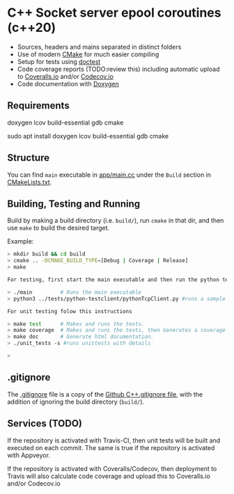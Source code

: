 # C++ Socket server epool coroutines (c++20)    

-   Sources, headers and mains separated in distinct folders
-   Use of modern [CMake](https://cmake.org/) for much easier compiling
-   Setup for tests using [doctest](https://github.com/onqtam/doctest)
-   Code coverage reports (TODO:review this) including automatic upload to [Coveralls.io](https://coveralls.io/) and/or [Codecov.io](https://codecov.io)
-   Code documentation with [Doxygen](http://www.stack.nl/~dimitri/doxygen/)

## Requirements

doxygen lcov build-essential gdb cmake

sudo apt install doxygen lcov build-essential gdb cmake


## Structure

You can find `main` executable in [app/main.cc](app/main.cpp) under the `Build` section in [CMakeLists.txt](CMakeLists.txt).

## Building, Testing and Running

Build by making a build directory (i.e. `build/`), run `cmake` in that dir, and then use `make` to build the desired target.

Example:

``` bash
> mkdir build && cd build
> cmake .. -DCMAKE_BUILD_TYPE=[Debug | Coverage | Release]
> make

For testing, first start the main executable and then run the python test script in another console

> ./main         # Runs the main executable
> python3 ../tests/python-testclient/pythonTcpClient.py #runs a sample python client 

For unit testing folow this instructions

> make test      # Makes and runs the tests.
> make coverage  # Makes and runs the tests, then Generates a coverage report. (requires "cmake .. -DCMAKE_BUILD_TYPE=Coverage")
> make doc       # Generate html documentation.
> ./unit_tests -s #runs unittests with details

> 
```

## .gitignore

The [.gitignore](.gitignore) file is a copy of the [Github C++.gitignore file](https://github.com/github/gitignore/blob/master/C%2B%2B.gitignore),
with the addition of ignoring the build directory (`build/`).

## Services (TODO)

If the repository is activated with Travis-CI, then unit tests will be built and executed on each commit.
The same is true if the repository is activated with Appveyor.

If the repository is activated with Coveralls/Codecov, then deployment to Travis will also calculate code coverage and
upload this to Coveralls.io and/or Codecov.io


